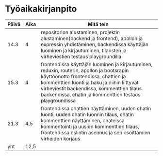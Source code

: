 # Työaikakirjanpito  

| Päivä        | Aika          | Mitä tein  |
| ------------- | ------------- | ------|
| 14.3      | 4 | repositorion alustaminen, projektin alustaminen(backend ja frontend), apollon ja expressin yhdistäminen, backendissa käyttäjän luominen ja kirjautuminen, tilausten ja virheviestien testaus playgroundilla |
| 15.3 |    4   | frontendissa käyttäjän luominen ja kirjautuminen, reduxin, routerin, apollon ja bootsrapin käyttöönotto frontendissa, chattien ja kommenttien luonti ja haku ja niihin liittyvät virheviestit backendissa, kommenttien tilaus  backendissa, chatin ja kommenttien testaus playgroundissa    |
| 21.3 |    4,5   | frontendissa chattien näyttäminen, uuden chatin luonti, uuden chatin luonnin tilaus, chatin kommenttien näyttäminen, chateissa kommentointi ja uusien kommenttien tilaus, frontendissa eslintin asennus ja sen osoittamien virheiden korjaus    |
| yht |    12,5   |     |

